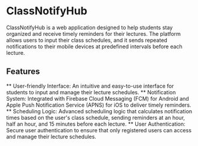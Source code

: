 # ClassNotifyHub

ClassNotifyHub is a web application designed to help students stay organized and receive timely reminders for their lectures. The platform allows users to input their class schedules, and it sends repeated notifications to their mobile devices at predefined intervals before each lecture.

## Features
** User-friendly Interface: An intuitive and easy-to-use interface for students to input and manage their lecture schedules.
** Notification System: Integrated with Firebase Cloud Messaging (FCM) for Android and Apple Push Notification Service (APNS) for iOS to deliver timely reminders.
** Scheduling Logic: Advanced scheduling logic that calculates notification times based on the user's class schedule, sending reminders at an hour, half an hour, and 15 minutes before each lecture.
** User Authentication: Secure user authentication to ensure that only registered users can access and manage their lecture schedules.
